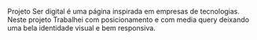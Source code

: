 Projeto Ser digital é uma página inspirada em empresas de tecnologias. Neste projeto Trabalhei com posicionamento e com  media query deixando uma bela identidade visual e bem responsiva.
